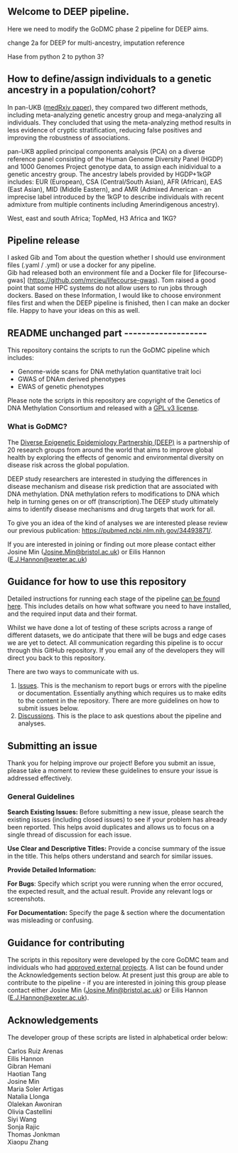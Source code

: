 ## Welcome to DEEP pipeline.

Here we need to modify the GoDMC phase 2 pipeline for DEEP aims.

change 2a for DEEP for multi-ancestry, imputation reference 

Hase from python 2 to python 3? 

## How to define/assign individuals to a genetic ancestry in a population/cohort?

In pan-UKB ([medRxiv paper](https://doi.org/10.1101/2024.03.13.24303864)), they compared two different methods, including meta-analyzing genetic ancestry group and mega-analyzing all individuals. 
They concluded that using the meta-analyzing method results in less evidence of cryptic stratification, reducing false positives and improving the robustness of associations.

pan-UKB applied principal components analysis (PCA) on a diverse reference panel consisting of the Human Genome Diversity Panel (HGDP) and 1000 Genomes Project genotype data, 
to assign each inidividual to a genetic ancestry group. 
The ancestry labels provided by HGDP+1kGP includes: EUR (European), CSA (Central/South Asian), AFR (African), EAS (East Asian), MID (Middle Eastern), and AMR (Admixed American - an imprecise label introduced by the 1kGP to describe individuals with recent admixture from
multiple continents including Amerindigenous ancestry).

West, east and south Africa; TopMed, H3 Africa and 1KG?

## Pipeline release
I asked Gib and Tom about the question whether I should use environment files (.yaml / .yml) or use a docker for any pipeline.  
Gib had released both an environment file and a Docker file for [lifecourse-gwas] (https://github.com/mrcieu/lifecourse-gwas). 
Tom raised a good point that some HPC systems do not allow users to run jobs through dockers. 
Based on these Information, I would like to choose environment files first and when the DEEP pipeline is finished, then I can make an docker file.
Happy to have your ideas on this as well.







## README unchanged part -------------------
This repository contains the scripts to run the GoDMC pipeline which includes:

* Genome-wide scans for DNA methylation quantitative trait loci
* GWAS of DNAm derived phenotypes
* EWAS of genetic phenotypes

Please note the scripts in this repository are copyright of the Genetics of DNA Methylation Consortium and released with a [GPL v3 license](LICENSE).

### What is GoDMC?

The [Diverse Epigenetic Epidemiology Partnership (DEEP)](https://www.deep-epigenetics.org/) is a partnership of 20 research groups from around the world that aims to improve global health by exploring the effects of genomic and environmental diversity on disease risk across the global population.

DEEP study researchers are interested in studying the differences in disease mechanism and disease risk prediction that are associated with DNA methylation. DNA methylation refers to modifications to DNA which help in turning genes on or off (transcription).The DEEP study ultimately aims to identify disease mechanisms and drug targets that work for all.

To give you an idea of the kind of analyses we are interested please review our previous publication: https://pubmed.ncbi.nlm.nih.gov/34493871/.

If you are interested in joining or finding out more please contact either Josine Min (Josine.Min@bristol.ac.uk) or Eilis Hannon (E.J.Hannon@exeter.ac.uk)

## Guidance for how to use this repository

Detailed instructions for running each stage of the pipeline [can be found here](https://github.com/genetics-of-dna-methylation-consortium/godmc_phase2/wiki). This includes details on how what software you need to have installed, and the required input data and their format. 

Whilst we have done a lot of testing of these scripts across a range of different datasets, we do anticipate that there will be bugs and edge cases we are yet to detect. All communication regarding this pipeline is to occur through this GitHub repository. If you email any of the developers they will direct you back to this repository. 

There are two ways to communicate with us. 

1. [Issues](https://github.com/genetics-of-dna-methylation-consortium/godmc_phase2/issues). This is the mechanism to report bugs or errors with the pipeline or documentation. Essentially anything which requires us to make edits to the content in the repository. There are more guidelines on how to submit issues below.
2. [Discussions](https://github.com/genetics-of-dna-methylation-consortium/godmc_phase2/discussions). This is the place to ask questions about the pipeline and analyses. 

## Submitting an issue

Thank you for helping improve our project! Before you submit an issue, please take a moment to review these guidelines to ensure your issue is addressed effectively.

### General Guidelines
**Search Existing Issues:** Before submitting a new issue, please search the existing issues (including closed issues) to see if your problem has already been reported. This helps avoid duplicates and allows us to focus on a single thread of discussion for each issue.

**Use Clear and Descriptive Titles:** Provide a concise summary of the issue in the title. This helps others understand and search for similar issues.

**Provide Detailed Information:**

**For Bugs**: Specify which script you were running when the error occured, the expected result, and the actual result. Provide any relevant logs or screenshots.

**For Documentation:** Specify the page & section where the documentation was misleading or confusing. 

## Guidance for contributing

The scripts in this repository were developed by the core GoDMC team and individuals who had [approved external projects](http://www.godmc.org.uk/projects.html). A list can be found under the Acknowledgements section below. At present just this group are able to contribute to the pipeline - if you are interested in joining this group please contact either Josine Min (Josine.Min@bristol.ac.uk) or Eilis Hannon (E.J.Hannon@exeter.ac.uk).


## Acknowledgements

The developer group of these scripts are listed in alphabetical order below:

Carlos Ruiz Arenas  
Eilis Hannon  
Gibran Hemani  
Haotian Tang  
Josine Min  
Maria Soler Artigas  
Natalia Llonga  
Olalekan Awoniran  
Olivia Castellini  
Siyi Wang  
Sonja Rajic  
Thomas Jonkman  
Xiaopu Zhang  